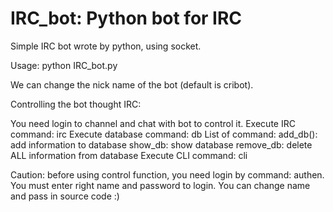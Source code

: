 # IRC_bot: Python bot for IRC

Simple IRC bot wrote by python, using socket.

Usage: python IRC_bot.py

We can change the nick name of the bot (default is cribot).

Controlling the bot thought IRC:

You need login to channel and chat with bot to control it.
Execute IRC command: irc <command>
Execute database command: db <command>
    List of command:
      add_db(<string>): add information to database
      show_db: show database
      remove_db: delete ALL information from database
Execute CLI command: cli <command>

Caution: before using control function, you need login by command: authen. You must enter right name and password to login. You can change name and pass in source code :)
